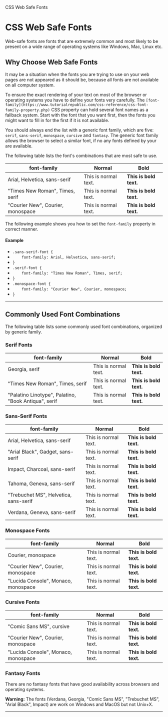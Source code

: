 CSS Web Safe Fonts

# CSS Web Safe Fonts

Web-safe fonts are fonts that are extremely common and most likely to be present on a wide range of operating systems like Windows, Mac, Linux etc.

## Why Choose Web Safe Fonts

It may be a situation when the fonts you are trying to use on your web pages are not appeared as it should be, because all fonts are not available on all computer system.

To ensure the exact rendering of your text on most of the browser or operating systems you have to define your fonts very carefully. The `[font-family](https://www.tutorialrepublic.com/css-reference/css-font-family-property.php)` CSS property can hold several font names as a fallback system. Start with the font that you want first, then the fonts you might want to fill in for the first if it is not available.

You should always end the list with a generic font family, which are five: `serif`, `sans-serif`, `monospace`, `cursive` and `fantasy`. The generic font family allows the browser to select a similar font, if no any fonts defined by your are available.

The following table lists the font's combinations that are most safe to use.

| font-family | Normal | Bold |
| --- | --- | --- |
| Arial, Helvetica, sans-serif | This is normal text. | **This is bold text.** |
| "Times New Roman", Times, serif | This is normal text. | **This is bold text.** |
| "Courier New", Courier, monospace | This is normal text. | **This is bold text.** |

The following example shows you how to set the `font-family` property in correct manner.

#### Example

*   `.sans-serif-font {`
*   `    font-family: Arial, Helvetica, sans-serif;`
*   `}`
*   `.serif-font {`
*   `    font-family: "Times New Roman", Times, serif;`
*   `}`
*   `.monospace-font {`
*   `    font-family: "Courier New", Courier, monospace;`
*   `}`

* * *

## Commonly Used Font Combinations

The following table lists some commonly used font combinations, organized by generic family.

### Serif Fonts

| font-family | Normal | Bold |
| --- | --- | --- |
| Georgia, serif | This is normal text. | **This is bold text.** |
| "Times New Roman", Times, serif | This is normal text. | **This is bold text.** |
| "Palatino Linotype", Palatino, "Book Antiqua", serif | This is normal text. | **This is bold text.** |

### Sans-Serif Fonts

| font-family | Normal | Bold |
| --- | --- | --- |
| Arial, Helvetica, sans-serif | This is normal text. | **This is bold text.** |
| "Arial Black", Gadget, sans-serif | This is normal text. | **This is bold text.** |
| Impact, Charcoal, sans-serif | This is normal text. | **This is bold text.** |
| Tahoma, Geneva, sans-serif | This is normal text. | **This is bold text.** |
| "Trebuchet MS", Helvetica, sans-serif | This is normal text. | **This is bold text.** |
| Verdana, Geneva, sans-serif | This is normal text. | **This is bold text.** |

### Monospace Fonts

| font-family | Normal | Bold |
| --- | --- | --- |
| Courier, monospace | This is normal text. | **This is bold text.** |
| "Courier New", Courier, monospace | This is normal text. | **This is bold text.** |
| "Lucida Console", Monaco, monospace | This is normal text. | **This is bold text.** |

### Cursive Fonts

| font-family | Normal | Bold |
| --- | --- | --- |
| "Comic Sans MS", cursive | This is normal text. | **This is bold text.** |
| "Courier New", Courier, monospace | This is normal text. | **This is bold text.** |
| "Lucida Console", Monaco, monospace | This is normal text. | **This is bold text.** |

### Fantasy Fonts

There are no fantasy fonts that have good availability across browsers and operating systems.

**Warning:** The fonts (Verdana, Georgia, "Comic Sans MS", "Trebuchet MS", "Arial Black", Impact) are work on Windows and MacOS but not Unix+X.
* * *